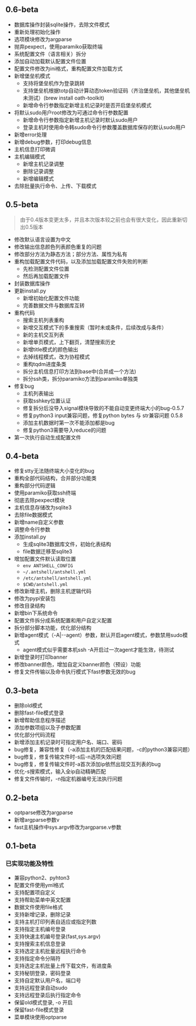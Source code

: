 
## 0.6-beta

* 数据库操作封装sqlite操作，去除文件模式
* 重新处理初始化操作
* 选项模块修改为argparse
* 抛弃pexpect，使用paramiko获取终端
* 系统配置文件（语言相关）拆分  
* 添加自动加载默认配置文件位置
* 配置文件修改为ini格式，重构配置文件加载方式
* 新增堡垒机模式
  * 支持将堡垒机作为登录跳转
  * 支持堡垒机根据totp自动计算动态token验证码（齐治堡垒机，其他堡垒机未测试）(brew install oath-toolkit)
  * 新增命令行参数指定新增主机记录时是否开启堡垒机模式
* 将默认sudo用户root修改为可通过命令行参数配置
  * 新增命令行参数指定新增主机记录时默认sudo用户
  * 登录主机时使用命令韩sudo命令行参数覆盖数据库保存的默认sudo用户
* 新增error处理
* 新增debug参数，打印debug信息
* 主机信息打印微调
* 主机编辑模式
  * 新增主机记录调整
  * 删除记录调整
  * 新增编辑模式
* 去除批量执行命令、上传、下载模式


## 0.5-beta

> 由于0.4版本变更太多，并且本次版本较之前也会有很大变化，因此重新切出0.5版本

* 修改默认语言设置为中文
* 修改输出信息颜色列表颜色重复的问题
* 修改部分方法为静态方法；部分方法、属性为私有
* 重构加载配置文件代码，以及添加加载配置文件失败的判断
    * 先检测配置文件位置
    * 然后再加载配置文件
* 封装数据库操作
* 更新install.py
    * 新增初始化配置文件功能
    * 完善数据文件与数据库互转
* 重构代码
	* 搜索主机列表重构
	* 新增交互模式下的多重搜索（暂时未或条件，后续改成与条件）
	* 新的主机交互列表 
	* 新增单页模式，上下翻页，清楚搜索历史
	* 新增title模式的颜色输出
	* 去掉线程模式，改为协程模式
	* 重构tqdm进度条类
	* 拆分主机信息打印方法到base中(合并成一个方法)
	* 拆分ssh类，拆分paramiko方法到paramiko单独类
* 修复bug
	* 主机列表输出
	* 获取sshkey位置认证
    * 修复拆分后没导入signal模块导致的不能自动变更终端大小的bug-0.5.7
    * 修复python3 input兼容问题，修复python bytes 与 str兼容问题 0.5.8
    * 添加主机数据时第一次不能添加都是bug
    * 修复python3需要导入reduce的问题
* 第一次执行自动生成配置文件

## 0.4-beta
* 修复stty无法随终端大小变化的bug
* 重构全部代码结构，合并部分功能类
* 重构部分代码逻辑
* 使用paramiko获取ssh终端
* 彻底去除pexpect模块
* 主机信息存储改为sqlite3
* 去除file数据模式
* 新增name自定义参数
* 调整命令行参数
* 添加install.py
    * 生成sqlite3数据库文件，初始化表结构
    * file数据迁移至sqlite3
* 增加配置文件默认读取位置
    * `env ANTSHELL_CONFIG`
    * `~/.antshell/antshell.yml`
    * `/etc/antshell/antshell.yml`
    * `$CWD/antshell.yml`
* 修改新增主机，删除主机逻辑代码
* 修改为pypi安装包
* 修改目录结构
* 新增bin下系统命令
* 配置文件拆分成系统配置和用户自定义配置
* 拆分部分脚本功能，优化部分结构
* 新增agent模式（-A|--agent）参数，默认开启agent模式，参数禁用sudo模式
    * agent模式似乎需要本机ssh -A开启过一次agent才能生效，待测试
* 新增登录时打印banner
* 修改banner颜色，增加自定义banner颜色（预设）功能
* 修复文件传输以及命令执行模式下fast参数无效的bug

## 0.3-beta

* 删除old模式
* 删除fast-file模式登录
* 新增帮助信息程序描述
* 添加参数项组以及子参数配置
* 优化部分代码流程
* 新增添加主机记录时可指定用户名、端口、密码
* bug修复，兼容性修复（-a添加主机的匹配结果问题，-c的python3兼容问题）
* bug修复，修复传输文件时-s后-n选项失效问题
* bug修复，修复传输文件时-a首次添加ip依然出现交互列表的bug
* 优化-s搜索模式，输入全ip自动精确匹配
* 修复文件传输时，-n指定机器编号无法执行问题

## 0.2-beta

* optparse修改为argparse
* 新增argparse参数v
* fast主机操作中sys.argv修改为argparse.v参数

## 0.1-beta

### 已实现功能及特性

* 兼容python2、pyhton3
* 配置文件使用yml格式
* 支持配置项自定义
* 支持帮助菜单中英文配置
* 数据文件使用file格式
* 支持新增记录，删除记录
* 支持主机打印列表自适应或指定列数
* 支持指定主机编号登录
* 支持快速主机编号登录(fast,sys.argv)
* 支持搜索主机信息登录
* 支持选定主机批量远程执行命令
* 支持指定命令分隔符
* 支持选定主机批量上传下载文件，有进度条
* 支持秘钥登录，密码登录
* 支持自定默认用户名，端口号
* 支持远程登录自动sudo
* 支持远程登录后执行指定命令
* 保留old模式登录, -o 开启
* 保留fast-file模式登录
* 菜单模块使用optparse
